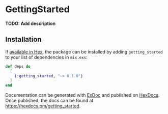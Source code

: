 # GettingStarted

**TODO: Add description**

## Installation

If [available in Hex](https://hex.pm/docs/publish), the package can be installed
by adding `getting_started` to your list of dependencies in `mix.exs`:

```elixir
def deps do
  [
    {:getting_started, "~> 0.1.0"}
  ]
end
```

Documentation can be generated with [ExDoc](https://github.com/elixir-lang/ex_doc)
and published on [HexDocs](https://hexdocs.pm). Once published, the docs can
be found at <https://hexdocs.pm/getting_started>.

